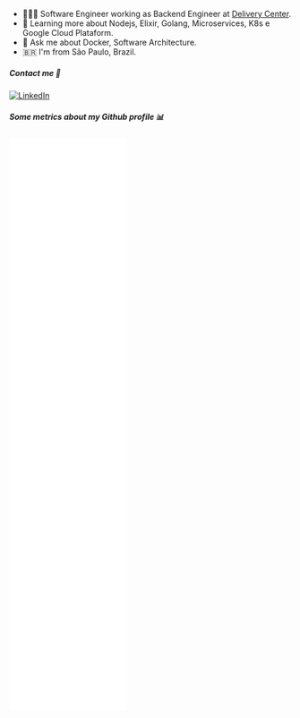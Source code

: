 - 👨🏻‍💻 Software Engineer working as Backend Engineer at [Delivery Center](https://www.linkedin.com/company/delivery-center/mycompany/).
- 🌱 Learning more about Nodejs, Elixir, Golang, Microservices, K8s e Google Cloud Plataform.
- 💬 Ask me about Docker, Software Architecture.
- 🇧🇷 I'm from São Paulo, Brazil.

##### Contact me 🤙

<a href="https://www.linkedin.com/in/victor-hugo-vieira/" target="_blank"><img alt="LinkedIn" src="https://img.shields.io/badge/LinkedIn-0077B5?style=for-the-badge&logo=linkedin&logoColor=white"></a>

##### Some metrics about my Github profile 📊

![Metrics](https://github.com/OvictorVieira/OvictorVieira/blob/main/github-metrics.svg)
